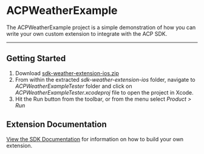 # ACPWeatherExample
The ACPWeatherExample project is a simple demonstration of how you can write your own custom extension to integrate with the ACP SDK.

<hr>

## Getting Started

1. Download [sdk-weather-extension-ios.zip](https://github.com/Adobe-Marketing-Cloud/acp-sdks/blob/weather-example/sdk-weather-extension-ios.zip)
2. From within the extracted _sdk-weather-extension-ios_ folder, navigate to _ACPWeatherExampleTester_ folder and click on _ACPWeatherExampleTester.xcodeproj_ file to open the project in Xcode.
3. Hit the Run button from the toolbar, or from the menu select _Product > Run_

## Extension Documentation

[View the SDK Documentation](https://aep-sdks.gitbook.io/docs/) for information on how to build your own extension.
